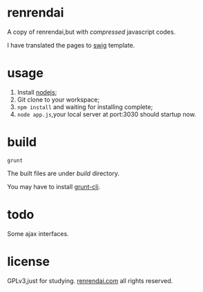 renrendai
=========

A copy of renrendai,but with *compressed* javascript codes.

I have translated the pages to [swig](https://github.com/paularmstrong/swig) template.

usage
=========

1. Install [nodejs](http://nodejs.org);
2. Git clone to your workspace;
3. `npm install` and waiting for installing complete;
4. `node app.js`,your local server at port:3030 should startup now.


build
=========

`grunt`

The built files are under *build* directory.

You may have to install [grunt-cli](https://github.com/gruntjs/grunt-cli).

todo
=========

Some ajax interfaces.

license
=========
GPLv3,just for studying. [renrendai.com](http://www.renrendai.com) all rights reserved.
